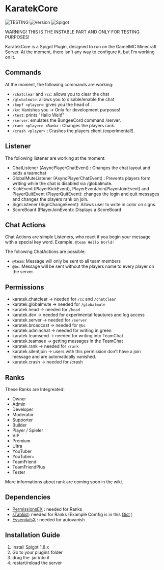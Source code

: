 # KaratekCore
![TESTING](https://img.shields.io/badge/TESTING%20VERSION-UNSTABLE-critical.svg?style=flat-square&logo=java)
![Version](https://img.shields.io/github/release-pre/KaratekHD/KaratekCore.svg?style=flat-square)
![Spigot](https://img.shields.io/badge/Plugin-Spigot-yellow.svg?style=flat-square)

WARNING! THIS IS THE INSTABLE PART AND ONLY FOR TESTING PURPOSES!

KaratekCore is a Spigot Plugin, designed to run on the GamelMC Minecraft Server.
At the moment, there isn't any way to configure it, but I'm working on it.

## Commands
At the moment, the following commands are working:
* `/chatclear` and `/cc`: allows you to clear the chat
* `/globalmute`: allows you to disable/enable the chat
* `/kopf <player>`: gives you the head of <player>.
* `/kv`: Vanishes you -> Only for development purposes!
* `/test`: prints "Hallo Welt!"
* `/server`: emulates the BungeeCord command /server.
* `/rank <player> <Rank>` : Changes the players rank.
* `/crash <player>` : Crashes the players client (experimental!).

## Listener
The following listener are working at the moment:
* ChatListener (AsyncPlayerChatEvent) : Changes the chat layout and adds a teamchat
* GlobalMuteListener (AsyncPlayerChatEvent) : Prevents players form writing while the chat is disabled via /globalmute.
* KickEvent (PlayerKickEvent), PlayerEventJoin(PlayerJoinEvent) and PlayerQuitEvent (PlayerQuitEvent): changes the login and quit messages and changes the players rank on join.
* SignListener (SignChangeEvent): Allows user to write in color on signs.
* ScoreBoard (PlayerJoinEvent): Displays a ScoreBoard

## Chat Actions
Chat Actions are simple Listeners, who react if you begin your message with a special key word. Example:
`@team Hello World!`

The following ChatActions are possible:
* `@team`: Message will only be sent to all team members
* `@bc`: Message will be sent without the players name to every player on the server.

## Permissions
* karatek.chatclear -> needed for `/cc` and `/chatclear`
* karatek.globalmute -> needed for `/globalmute`
* karatek.head -> needed for `/head`
* karatek.dev -> needed for experimental feautures and log access
* karatek.server -> needed for `/server`
* karatek.broadcast -> needed for `@bc`
* karatek.adminchat -> needed for writing in green
* karatek.teamsend -> needed for writing into TeamChat
* karatek.teamsee -> getting messages in the TeamChat
* karatek.rank -> needed for `/rank`
* karatek.silentjoin -> users with this permission don't have a join message and are automatically vanished.
* karatek.crash -> needed for /crash

## Ranks
These Ranks are Integreated:
* Owner
* Admin
* Developer
* Moderator
* Supporter
* Builder
* Player / Spieler
* VIP
* Premium
* Ultra
* YouTuber
* YouTuber+
* TeamFriend
* TeamFriendPlus
* Tester

More informations about rank are coming soon in the wiki.

## Dependencies
* [PermissionsEX](https://github.com/PEXPlugins/PermissionsEx/) : needed for Ranks
* [sTabliist](https://github.com/DevJul1an/sTablist): needed for Ranks (Example Comfig is in this [Gist](https://gist.github.com/KaratekHD/65ae1c9e6ed668e3ea4a66ce21a78a09) )
* [EssenitalsX](https://github.com/EssentialsX/Essentials) : needed for autovanish

## Installation Guide
1. Install Spigot 1.8.x
2. Go to your plugins folder
3. drag the .jar into it
4. restart/reload the server
